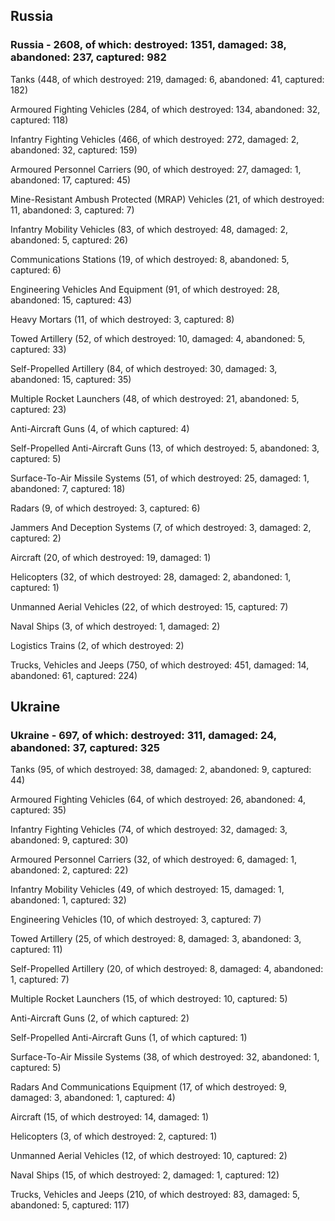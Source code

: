 
 
 ## Russia
 
 ### Russia - 2608, of which: destroyed: 1351, damaged: 38, abandoned: 237, captured: 982

 

 

 Tanks (448, of which destroyed: 219, damaged: 6, abandoned: 41, captured: 182)

 Armoured Fighting Vehicles (284, of which destroyed: 134, abandoned: 32, captured: 118)

 Infantry Fighting Vehicles (466, of which destroyed: 272, damaged: 2, abandoned: 32, captured: 159)

 Armoured Personnel Carriers (90, of which destroyed: 27, damaged: 1, abandoned: 17, captured: 45)

 Mine-Resistant Ambush Protected (MRAP) Vehicles (21, of which destroyed: 11, abandoned: 3, captured: 7)

 Infantry Mobility Vehicles (83, of which destroyed: 48, damaged: 2, abandoned: 5, captured: 26)

 Communications Stations (19, of which destroyed: 8, abandoned: 5, captured: 6)

 Engineering Vehicles And Equipment (91, of which destroyed: 28, abandoned: 15, captured: 43)

 Heavy Mortars (11, of which destroyed: 3, captured: 8)

 Towed Artillery (52, of which destroyed: 10, damaged: 4, abandoned: 5, captured: 33)

 Self-Propelled Artillery (84, of which destroyed: 30, damaged: 3, abandoned: 15, captured: 35)

 Multiple Rocket Launchers (48, of which destroyed: 21, abandoned: 5, captured: 23)

 Anti-Aircraft Guns (4, of which captured: 4)

 Self-Propelled Anti-Aircraft Guns (13, of which destroyed: 5, abandoned: 3, captured: 5)

 Surface-To-Air Missile Systems (51, of which destroyed: 25, damaged: 1, abandoned: 7, captured: 18)

 Radars (9, of which destroyed: 3, captured: 6)

 Jammers And Deception Systems (7, of which destroyed: 3, damaged: 2, captured: 2)

 Aircraft (20, of which destroyed: 19, damaged: 1)

 Helicopters (32, of which destroyed: 28, damaged: 2, abandoned: 1, captured: 1)

 Unmanned Aerial Vehicles (22, of which destroyed: 15, captured: 7)

 Naval Ships (3, of which destroyed: 1, damaged: 2)

 Logistics Trains (2, of which destroyed: 2)

 Trucks, Vehicles and Jeeps (750, of which destroyed: 451, damaged: 14, abandoned: 61, captured: 224)

 
 
 ## Ukraine
 
 ### Ukraine - 697, of which: destroyed: 311, damaged: 24, abandoned: 37, captured: 325

 

 

 Tanks (95, of which destroyed: 38, damaged: 2, abandoned: 9, captured: 44)

 Armoured Fighting Vehicles (64, of which destroyed: 26, abandoned: 4, captured: 35)

 Infantry Fighting Vehicles (74, of which destroyed: 32, damaged: 3, abandoned: 9, captured: 30)

 Armoured Personnel Carriers (32, of which destroyed: 6, damaged: 1, abandoned: 2, captured: 22)

 Infantry Mobility Vehicles (49, of which destroyed: 15, damaged: 1, abandoned: 1, captured: 32)

 Engineering Vehicles (10, of which destroyed: 3, captured: 7)

 Towed Artillery (25, of which destroyed: 8, damaged: 3, abandoned: 3, captured: 11)

 Self-Propelled Artillery (20, of which destroyed: 8, damaged: 4, abandoned: 1, captured: 7)

 Multiple Rocket Launchers (15, of which destroyed: 10, captured: 5)

 Anti-Aircraft Guns (2, of which captured: 2)

 Self-Propelled Anti-Aircraft Guns (1, of which captured: 1)

 Surface-To-Air Missile Systems (38, of which destroyed: 32, abandoned: 1, captured: 5)

 

 

 Radars And Communications Equipment (17, of which destroyed: 9, damaged: 3, abandoned: 1, captured: 4)

 Aircraft (15, of which destroyed: 14, damaged: 1)

 Helicopters (3, of which destroyed: 2, captured: 1)

 Unmanned Aerial Vehicles (12, of which destroyed: 10, captured: 2)

 Naval Ships (15, of which destroyed: 2, damaged: 1, captured: 12)

 Trucks, Vehicles and Jeeps (210, of which destroyed: 83, damaged: 5, abandoned: 5, captured: 117)

